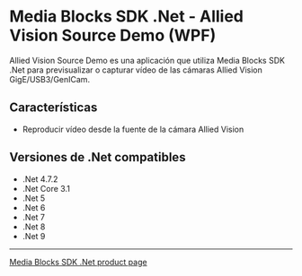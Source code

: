 # Media Blocks SDK .Net - Allied Vision Source Demo (WPF)

Allied Vision Source Demo es una aplicación que utiliza Media Blocks SDK .Net para previsualizar o capturar vídeo de las cámaras Allied Vision GigE/USB3/GenICam.

## Características

- Reproducir vídeo desde la fuente de la cámara Allied Vision


## Versiones de .Net compatibles

- .Net 4.7.2
- .Net Core 3.1
- .Net 5
- .Net 6
- .Net 7
- .Net 8
- .Net 9

---

[Media Blocks SDK .Net product page](https://www.visioforge.com/media-blocks-sdk)
